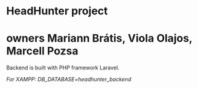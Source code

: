 # HeadHunter project
# owners Mariann Brátis, Viola Olajos, Marcell Pozsa

Backend is built with PHP framework Laravel.

<i>For XAMPP: DB_DATABASE=headhunter_backend</i>
